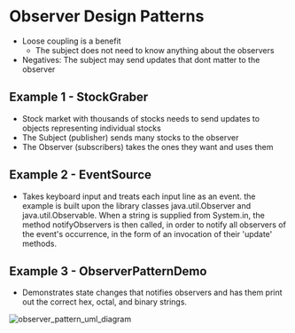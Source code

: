 # Observer Design Patterns
- Loose coupling is a benefit
  - The subject does not need to know anything about the observers
- Negatives: The subject may send updates that dont matter to the observer

## Example 1 - StockGraber
  - Stock market with thousands of stocks needs to send updates to objects representing individual stocks
  - The Subject (publisher) sends many stocks to the observer
  - The Observer (subscribers) takes the ones they want and uses them
  
## Example 2 - EventSource
  - Takes keyboard input and treats each input line as an event.
    the example is built upon the library classes java.util.Observer and java.util.Observable. 
    When a string is supplied from System.in, the method notifyObservers is then called, 
    in order to notify all observers of the event's occurrence, in the form of an invocation of their 'update' methods.
    
## Example 3 - ObserverPatternDemo
  - Demonstrates state changes that notifies observers and has them print out the correct hex, octal, and binary strings.
  
  ![observer_pattern_uml_diagram](https://user-images.githubusercontent.com/16873263/27246975-05425f5a-52aa-11e7-998b-ee1bfbbf0d47.jpg)
  
  
